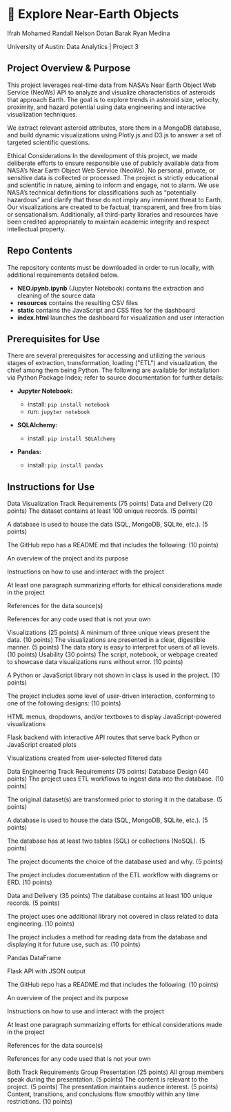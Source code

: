 # 🌌 Explore Near-Earth Objects

Ifrah Mohamed
Randall Nelson
Dotan Barak
Ryan Medina

University of Austin: Data Analytics | Project 3

## Project Overview & Purpose


This project leverages real-time data from NASA’s Near Earth Object Web Service (NeoWs) API to analyze and visualize characteristics of asteroids that approach Earth. The goal is to explore trends in asteroid size, velocity, proximity, and hazard potential using data engineering and interactive visualization techniques.

We extract relevant asteroid attributes, store them in a MongoDB database, and build dynamic visualizations using Plotly.js and D3.js to answer a set of targeted scientific questions.

Ethical Considerations
In the development of this project, we made deliberate efforts to ensure responsible use of publicly available data from NASA’s Near Earth Object Web Service (NeoWs). No personal, private, or sensitive data is collected or processed. The project is strictly educational and scientific in nature, aiming to inform and engage, not to alarm. We use NASA’s technical definitions for classifications such as “potentially hazardous” and clarify that these do not imply any imminent threat to Earth. Our visualizations are created to be factual, transparent, and free from bias or sensationalism. Additionally, all third-party libraries and resources have been credited appropriately to maintain academic integrity and respect intellectual property.

## Repo Contents

The repository contents must be downloaded in order to run locally, with additional requirements detailed below.

- **NEO.ipynb.ipynb** (Jupyter Notebook) contains the extraction and cleaning of the source data
- **resources** contains the resulting CSV files
- **static** contains the JavaScript and CSS files for the dashboard
- **index.html** launches the dashboard for visualization and user interaction

## Prerequisites for Use

There are several prerequisites for accessing and utilizing the various stages of extraction, transformation, loading ("ETL") and visualization, the chief among them being Python. The following are available for installation via Python Package Index; refer to source documentation for further details:

- **Jupyter Notebook:**

  - install: `pip install notebook`
  - run: `jupyter notebook`

- **SQLAlchemy:**

  - install: `pip install SQLAlchemy`

- **Pandas:**

  - install: `pip install pandas`



## Instructions for Use


Data Visualization Track Requirements (75 points)
Data and Delivery (20 points)
The dataset contains at least 100 unique records. (5 points)

A database is used to house the data (SQL, MongoDB, SQLite, etc.). (5 points)

The GitHub repo has a README.md that includes the following: (10 points)

An overview of the project and its purpose

Instructions on how to use and interact with the project

At least one paragraph summarizing efforts for ethical considerations made in the project

References for the data source(s)

References for any code used that is not your own

Visualizations (25 points)
A minimum of three unique views present the data. (10 points)
The visualizations are presented in a clear, digestible manner. (5 points)
The data story is easy to interpret for users of all levels. (10 points)
Usability (30 points)
The script, notebook, or webpage created to showcase data visualizations runs without error. (10 points)

A Python or JavaScript library not shown in class is used in the project. (10 points)

The project includes some level of user-driven interaction, conforming to one of the following designs: (10 points)

HTML menus, dropdowns, and/or textboxes to display JavaScript-powered visualizations

Flask backend with interactive API routes that serve back Python or JavaScript created plots

Visualizations created from user-selected filtered data

Data Engineering Track Requirements (75 points)
Database Design (40 points)
The project uses ETL workflows to ingest data into the database. (10 points)

The original dataset(s) are transformed prior to storing it in the database. (5 points)

A database is used to house the data (SQL, MongoDB, SQLite, etc.). (5 points)

The database has at least two tables (SQL) or collections (NoSQL). (5 points)

The project documents the choice of the database used and why. (5 points)

The project includes documentation of the ETL workflow with diagrams or ERD. (10 points)

Data and Delivery (35 points)
The database contains at least 100 unique records. (5 points)

The project uses one additional library not covered in class related to data engineering. (10 points)

The project includes a method for reading data from the database and displaying it for future use, such as: (10 points)

Pandas DataFrame

Flask API with JSON output

The GitHub repo has a README.md that includes the following: (10 points)

An overview of the project and its purpose

Instructions on how to use and interact with the project

At least one paragraph summarizing efforts for ethical considerations made in the project

References for the data source(s)

References for any code used that is not your own

Both Track Requirements
Group Presentation (25 points)
All group members speak during the presentation. (5 points)
The content is relevant to the project. (5 points)
The presentation maintains audience interest. (5 points)
Content, transitions, and conclusions flow smoothly within any time restrictions. (10 points)
